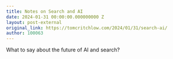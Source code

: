 ```yaml
---
title: Notes on Search and AI
date: 2024-01-31 00:00:00.000000000 Z
layout: post-external
original_link: https://tomcritchlow.com/2024/01/31/search-ai/
author: 100063
---
```


What to say about the future of AI and search?


